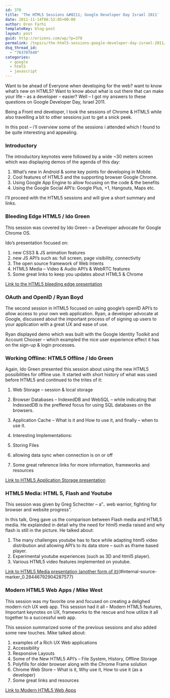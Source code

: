 ```yaml
---
id: 378
title: 'The HTML5 Sessions &#8211; Google Developer Day Israel 2011'
date: 2011-11-14T06:52:05+00:00
author: Oren Farhi 
templateKey: blog-post
layout: post
guid: http://orizens.com/wp/?p=378
permalink: /topics/the-html5-sessions-google-developer-day-israel-2011/
dsq_thread_id:
  - "763707640"
categories:
  - google
  - html5
  - javascript
---
```

Want to be ahead of Everyone when developing for the web? want to know what’s new on HTML5? Want to know about what is out there that can make your life &#8211; as a developer &#8211; easier? Well &#8211; I got my answers to these questions on Google Developer Day, Israel 2011.
  
Being a Front end developer, I took the sessions of Chrome & HTML5 while also travelling a bit to other sessions just to get a snick peek.
  
In this post &#8211; i’ll overview some of the sessions i attended which I found to be quite interesting and appealing.
  
<!--more-->


  

  


<h3 dir="ltr">
  Introductory
</h3>

The introductory keynotes were followed by a wide ~30 meters screen which was displaying demos of the agenda of this day:

  1. What’s new in Android & some key points for developing in Mobile.
  2. Cool features of HTML5 and the supporting browser Google Chrome.
  3. Using Google App Engine to allow focusing on the code & the benefits
  4. Using the Google Social API’s: Google Plus, +1, Hangouts, Maps etc.

I’ll proceed with the HTML5 sessions and will give a short summary and links.

<h3 dir="ltr">
  Bleeding Edge HTML5 / Ido Green
</h3>

This session was covered by Ido Green &#8211; a Developer advocate for Google Chrome OS.
  
Ido’s presentation focused on:

  1. new CSS3 & JS animation features
  2. new JS API’s such as: full screen, page visibility, connectivity
  3. The open source framework of Web Intents
  4. HTML5 Media &#8211; Video & Audio API’s & WebRTC features
  5. Some great links to keep you updates about HTML5 & Chrome

[Link to the HTML5 bleeding edge presentation](http://bleeding-edge-tlv.appspot.com/)

<h3 dir="ltr">
  OAuth and OpenID / Ryan Boyd
</h3>

The second session in HTML5 focused on using google’s openID API’s to allow access to your own web application. Ryan, a developer advocate at Google, discussed about the important process of of signing up users to your application with a great UX and ease of use.
  
Ryan displayed demo which was built with the Google Identity Toolkit and Account Chooser &#8211; which exampled the nice user experience effect it has on the sign-up & login processes.

<h3 dir="ltr">
  Working Offline: HTML5 Offline / Ido Green
</h3>

Again, Ido Green presented this session about using the new HTML5 possibilities for offline use. It started with short history of what was used before HTML5 and continued to the trites of it:

  1. Web Storage &#8211; session & local storage
  2. Browser Databases &#8211; IndexedDB and WebSQL &#8211; while indicating that IndexsedDB is the preffered focus for using SQL databases on the browsers.
  3. Application Cache &#8211; What is it and How to use it, and finally &#8211; when to use it.
  4. Interesting Implementations:
  1. Storing Files
  2. allowing data sync when connection is on or off

  5. Some great reference links for more information, frameworks and resources

[Link to HTML5 Application Storage presentation](http://offline-11.appspot.com/)

<h3 dir="ltr">
  HTML5 Media: HTML 5, Flash and Youtube
</h3>

This session was given by Greg Schechter &#8211; a”.. web warrior, fighting for browser and website progress”.
  
In this talk, Greg gave us the comparison between Flash media and HTML5 media. He explainded in detail why the need for html5 media raised and why flash is still in the picture. He talked about:

  1. The many challenges youtube has to face while adapting html5 video distribution and allowing API’s to its data store &#8211; such as iframe based player.
  2. Experimental youtube experiences (such as 3D and html5 player).
  3. Various HTML5 video features implemented on youtube.

[Link to HTML5 Media presentation (another form of it)](http://www.slideshare.net/gregthebusker/hthtml5-flashandthebattleforfastercat){#internal-source-marker_0.28446792904287577}

<h3 dir="ltr">
  Modern HTML5 Web Apps / Mike West
</h3>

This session was my favorite one and focused on creating a delighed modern rich UX web app. This session had it all &#8211; Modern HTML5 features, Important keynotes on UX, frameworks to the rescue and how utilize it all together to a successful web app.
  
This session summarized some of the previous sessions and also added some new touches. Mike talked about:

  1. examples of a Rich UX Web applications
  2. Accessibility
  3. Responsive Layouts
  4. Some of the New HTML5 API’s &#8211; File System, History, Offline Storage
  5. Polyfills for older browser along with the Chrome Frame solution
  6. Chrome Web Store &#8211; What is it, Why use it, How to use it (as a developer)
  7. Some great links and resources

[Link to Modern HTML5 Web Apps](http://petelepage.com/Presentations/2011/GDD-AR/WebApps/)